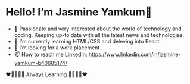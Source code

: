 # Hello! I’m Jasmine Yamkum👋

- 👀 Passionate and very interested about the world of technology and coding. Keeping up-to date with all the latest news and technologies. 
- 🌱 I’m currently learning HTML/CSS and deleving into React. 
- 💼 I’m looking for a work placement.
- 📫 How to reach me LinkedIn: https://www.linkedin.com/in/jasmine-yamkum-b40685174/

:heart::purple_heart::blue_heart::green_heart::yellow_heart: Always Learning :yellow_heart::green_heart::blue_heart::purple_heart::heart:

<!---
yamkum236/yamkum236 is a ✨ special ✨ repository because its `README.md` (this file) appears on your GitHub profile.
You can click the Preview link to take a look at your changes.
--->
